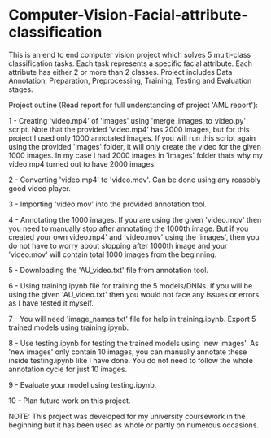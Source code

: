 # Computer-Vision-Facial-attribute-classification
This is an end to end computer vision project which solves 5 multi-class classification tasks. Each task represents a specific facial attribute. Each attribute has either 2 or more than 2 classes. Project includes Data Annotation, Preparation, Preprocessing, Training, Testing and Evaluation stages.


Project outline (Read report for full understanding of project 'AML report'): 

 1 - Creating 'video.mp4' of 'images' using 'merge_images_to_video.py' script. Note that the provided 'video.mp4' has 2000 images, but for this project I used only 1000 annotated images. If you will run this script again using the provided 'images' folder, it will only create the video for the given 1000 images. In my case I had 2000 images in 'images' folder thats why my video.mp4 turned out to have 2000 images.
 
 2 - Converting 'video.mp4' to 'video.mov'. Can be done using any reasobly good video player.
 
 3 - Importing 'video.mov' into the provided annotation tool.
 
 4 - Annotating the 1000 images. If you are using the given 'video.mov' then you need to manually stop after annotating the 1000th image. But if you created your own video.mp4' and 'video.mov' using the 'images', then you do not have to worry about stopping after 1000th image and your 'video.mov' will contain total 1000 images from the beginning. 
 
 5 - Downloading the 'AU_video.txt' file from annotation tool.
 
 6 - Using training.ipynb file for training the 5 models/DNNs. If you will be using the given 'AU_video.txt' then you would not face any issues or errors as I have tested it myself.
 
 7 - You will need 'image_names.txt' file for help in training.ipynb. Export 5 trained models using training.ipynb.
 
 8 - Use testing.ipynb for testing the trained models using 'new images'. As 'new images' only contain 10 images, you can manually annotate these inside testing.ipynb like I have done. You do not need to follow the whole annotation cycle for just 10 images. 
 
 9 - Evaluate your model using testing.ipynb.
 
 10 - Plan future work on this project.
 

NOTE: This project was developed for my university coursework in the beginning but it has been used as whole or partly on numerous occasions.   
